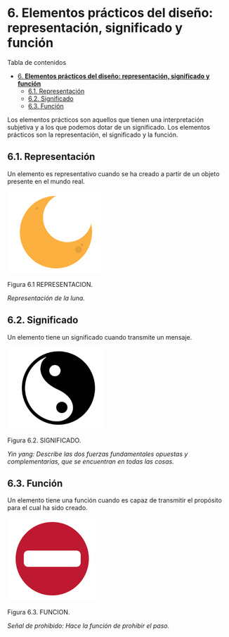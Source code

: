 
# 6. **Elementos prácticos del diseño: representación, significado y función**

Tabla de contenidos

- [6. **Elementos prácticos del diseño: representación, significado y función**](#6-elementos-prácticos-del-diseño-representación-significado-y-función)
  - [6.1. Representación](#61-representación)
  - [6.2. Significado](#62-significado)
  - [6.3. Función](#63-función)

Los elementos prácticos son aquellos que tienen una interpretación subjetiva y a los que podemos dotar de un significado. Los elementos prácticos son la representación, el significado y la función.

## 6.1. Representación

Un elemento es representativo cuando se ha creado a partir de un objeto presente en el mundo real.

![Luna](img/06_01_REPRESENTACION.png)

Figura 6.1 REPRESENTACION.

*Representación de la luna.*

## 6.2. Significado

Un elemento tiene un significado cuando transmite un mensaje.

![Yin yang](img/06_02_SIGNIFICADO.png)

Figura 6.2. SIGNIFICADO.

*Yin yang: Describe las dos fuerzas fundamentales opuestas y complementarias, que se encuentran en todas las cosas.*

## 6.3. Función

Un elemento tiene una función cuando es capaz de transmitir el propósito para el cual ha sido creado.

![Prohibido](img/06_03_FUNCION.png)

Figura 6.3. FUNCION.

*Señal de prohibido: Hace la función de prohibir el paso.*